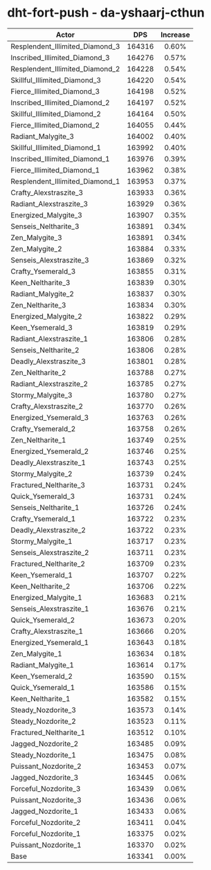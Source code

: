 # dht-fort-push - da-yshaarj-cthun
| Actor | DPS | Increase |
|---|:---:|:---:|
|Resplendent_Illimited_Diamond_3|164316|0.60%|
|Inscribed_Illimited_Diamond_3|164276|0.57%|
|Resplendent_Illimited_Diamond_2|164228|0.54%|
|Skillful_Illimited_Diamond_3|164220|0.54%|
|Fierce_Illimited_Diamond_3|164198|0.52%|
|Inscribed_Illimited_Diamond_2|164197|0.52%|
|Skillful_Illimited_Diamond_2|164164|0.50%|
|Fierce_Illimited_Diamond_2|164055|0.44%|
|Radiant_Malygite_3|164002|0.40%|
|Skillful_Illimited_Diamond_1|163992|0.40%|
|Inscribed_Illimited_Diamond_1|163976|0.39%|
|Fierce_Illimited_Diamond_1|163962|0.38%|
|Resplendent_Illimited_Diamond_1|163953|0.37%|
|Crafty_Alexstraszite_3|163933|0.36%|
|Radiant_Alexstraszite_3|163929|0.36%|
|Energized_Malygite_3|163907|0.35%|
|Senseis_Neltharite_3|163891|0.34%|
|Zen_Malygite_3|163891|0.34%|
|Zen_Malygite_2|163884|0.33%|
|Senseis_Alexstraszite_3|163869|0.32%|
|Crafty_Ysemerald_3|163855|0.31%|
|Keen_Neltharite_3|163839|0.30%|
|Radiant_Malygite_2|163837|0.30%|
|Zen_Neltharite_3|163834|0.30%|
|Energized_Malygite_2|163822|0.29%|
|Keen_Ysemerald_3|163819|0.29%|
|Radiant_Alexstraszite_1|163806|0.28%|
|Senseis_Neltharite_2|163806|0.28%|
|Deadly_Alexstraszite_3|163801|0.28%|
|Zen_Neltharite_2|163788|0.27%|
|Radiant_Alexstraszite_2|163785|0.27%|
|Stormy_Malygite_3|163780|0.27%|
|Crafty_Alexstraszite_2|163770|0.26%|
|Energized_Ysemerald_3|163763|0.26%|
|Crafty_Ysemerald_2|163758|0.26%|
|Zen_Neltharite_1|163749|0.25%|
|Energized_Ysemerald_2|163746|0.25%|
|Deadly_Alexstraszite_1|163743|0.25%|
|Stormy_Malygite_2|163739|0.24%|
|Fractured_Neltharite_3|163731|0.24%|
|Quick_Ysemerald_3|163731|0.24%|
|Senseis_Neltharite_1|163726|0.24%|
|Crafty_Ysemerald_1|163722|0.23%|
|Deadly_Alexstraszite_2|163722|0.23%|
|Stormy_Malygite_1|163717|0.23%|
|Senseis_Alexstraszite_2|163711|0.23%|
|Fractured_Neltharite_2|163709|0.23%|
|Keen_Ysemerald_1|163707|0.22%|
|Keen_Neltharite_2|163706|0.22%|
|Energized_Malygite_1|163683|0.21%|
|Senseis_Alexstraszite_1|163676|0.21%|
|Quick_Ysemerald_2|163673|0.20%|
|Crafty_Alexstraszite_1|163666|0.20%|
|Energized_Ysemerald_1|163643|0.18%|
|Zen_Malygite_1|163634|0.18%|
|Radiant_Malygite_1|163614|0.17%|
|Keen_Ysemerald_2|163590|0.15%|
|Quick_Ysemerald_1|163586|0.15%|
|Keen_Neltharite_1|163582|0.15%|
|Steady_Nozdorite_3|163573|0.14%|
|Steady_Nozdorite_2|163523|0.11%|
|Fractured_Neltharite_1|163512|0.10%|
|Jagged_Nozdorite_2|163485|0.09%|
|Steady_Nozdorite_1|163475|0.08%|
|Puissant_Nozdorite_2|163453|0.07%|
|Jagged_Nozdorite_3|163445|0.06%|
|Forceful_Nozdorite_3|163439|0.06%|
|Puissant_Nozdorite_3|163436|0.06%|
|Jagged_Nozdorite_1|163433|0.06%|
|Forceful_Nozdorite_2|163411|0.04%|
|Forceful_Nozdorite_1|163375|0.02%|
|Puissant_Nozdorite_1|163370|0.02%|
|Base|163341|0.00%|
